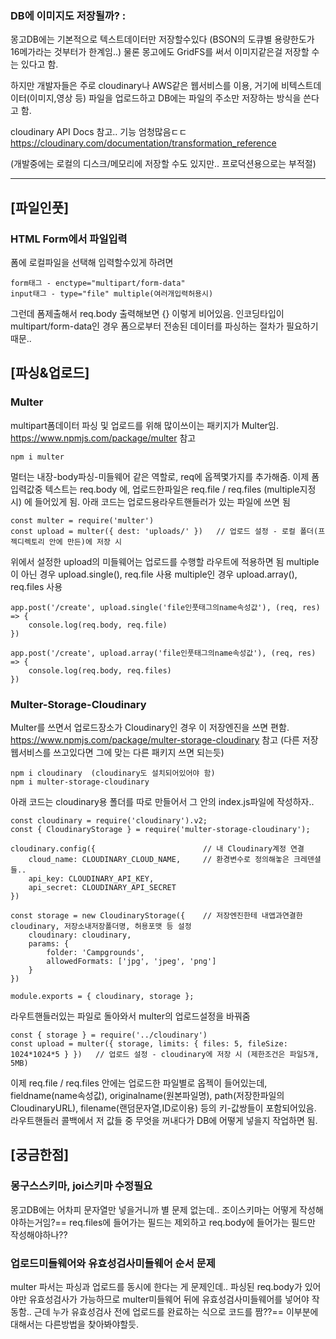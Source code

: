 
### DB에 이미지도 저장될까? :

몽고DB에는 기본적으로 텍스트데이터만 저장할수있다
(BSON의 도큐별 용량한도가 16메가라는 것부터가 한계임..)
물론 몽고에도 GridFS를 써서 이미지같은걸 저장할 수는 있다고 함.

하지만 개발자들은 주로 cloudinary나 AWS같은 웹서비스를 이용,
거기에 비텍스트데이터(이미지,영상 등) 파일을 업로드하고
DB에는 파일의 주소만 저장하는 방식을 쓴다고 함.

cloudinary API Docs 참고.. 기능 엄청많음ㄷㄷ
https://cloudinary.com/documentation/transformation_reference

(개발중에는 로컬의 디스크/메모리에 저장할 수도 있지만.. 프로덕션용으로는 부적절)


-----------------------------

## [파일인풋]

### HTML Form에서 파일입력

폼에 로컬파일을 선택해 입력할수있게 하려면  

    form태그 - enctype="multipart/form-data"
    input태그 - type="file" multiple(여러개입력허용시)

그런데 폼제출해서 req.body 출력해보면 {} 이렇게 비어있음.
인코딩타입이 multipart/form-data인 경우
폼으로부터 전송된 데이터를 파싱하는 절차가 필요하기 때문..



## [파싱&업로드]

### Multer

multipart폼데이터 파싱 및 업로드를 위해 많이쓰이는 패키지가 Multer임.
https://www.npmjs.com/package/multer 참고

    npm i multer

멀터는 내장-body파싱-미들웨어 같은 역할로, req에 옵젝몇가지를 추가해줌.
이제 폼입력값중 텍스트는 req.body 에,
업로드한파일은 req.file / req.files (multiple지정시) 에 들어있게 됨.
아래 코드는 업로드용라우트핸들러가 있는 파일에 쓰면 됨

    const multer = require('multer')
    const upload = multer({ dest: 'uploads/' })   // 업로드 설정 - 로컬 폴더(프젝디렉토리 안에 만든)에 저장 시

위에서 설정한 upload의 미들웨어는 업로드를 수행할 라우트에 적용하면 됨
multiple이 아닌 경우 upload.single(), req.file 사용
multiple인 경우 upload.array(), req.files 사용

    app.post('/create', upload.single('file인풋태그의name속성값'), (req, res) => {
        console.log(req.body, req.file)
    })

    app.post('/create', upload.array('file인풋태그의name속성값'), (req, res) => {
        console.log(req.body, req.files)
    })


### Multer-Storage-Cloudinary

Multer를 쓰면서 업로드장소가 Cloudinary인 경우 이 저장엔진을 쓰면 편함.
https://www.npmjs.com/package/multer-storage-cloudinary 참고
(다른 저장웹서비스를 쓰고있다면 그에 맞는 다른 패키지 쓰면 되는듯)

    npm i cloudinary  (cloudinary도 설치되어있어야 함)
    npm i multer-storage-cloudinary


아래 코드는 cloudinary용 폴더를 따로 만들어서 그 안의 index.js파일에 작성하자..

    const cloudinary = require('cloudinary').v2;
    const { CloudinaryStorage } = require('multer-storage-cloudinary');

    cloudinary.config({                        // 내 Cloudinary계정 연결
        cloud_name: CLOUDINARY_CLOUD_NAME,     // 환경변수로 정의해놓은 크레덴셜들..
        api_key: CLOUDINARY_API_KEY,
        api_secret: CLOUDINARY_API_SECRET
    })

    const storage = new CloudinaryStorage({    // 저장엔진한테 내앱과연결한cloudinary, 저장소내저장폴더명, 허용포맷 등 설정
        cloudinary: cloudinary,
        params: {
            folder: 'Campgrounds',
            allowedFormats: ['jpg', 'jpeg', 'png']
        }
    })

    module.exports = { cloudinary, storage };


라우트핸들러있는 파일로 돌아와서 multer의 업로드설정을 바꿔줌

    const { storage } = require('../cloudinary')
    const upload = multer({ storage, limits: { files: 5, fileSize: 1024*1024*5 } })   // 업로드 설정 - cloudinary에 저장 시 (제한조건은 파일5개, 5MB)

이제 req.file / req.files 안에는 업로드한 파일별로 옵젝이 들어있는데,
fieldname(name속성값), originalname(원본파일명), path(저장한파일의CloudinaryURL), filename(랜덤문자열,ID로이용)
등의 키-값쌍들이 포함되어있음.
라우트핸들러 콜백에서 저 값들 중 무엇을 꺼내다가 DB에 어떻게 넣을지 작업하면 됨.



## [궁금한점]

### 몽구스스키마, joi스키마 수정필요

몽고DB에는 어차피 문자열만 넣을거니까 별 문제 없는데..
조이스키마는 어떻게 작성해야하는거임?==
req.files에 들어가는 필드는 제외하고 req.body에 들어가는 필드만 작성해야하나??

### 업로드미들웨어와 유효성검사미들웨어 순서 문제

multer 파서는 파싱과 업로드를 동시에 한다는 게 문제인데..
파싱된 req.body가 있어야만 유효성검사가 가능하므로
multer미들웨어 뒤에 유효성검사미들웨어를 넣어야 작동함..
근데 누가 유효성검사 전에 업로드를 완료하는 식으로 코드를 짬??==
이부분에 대해서는 다른방법을 찾아봐야할듯.
